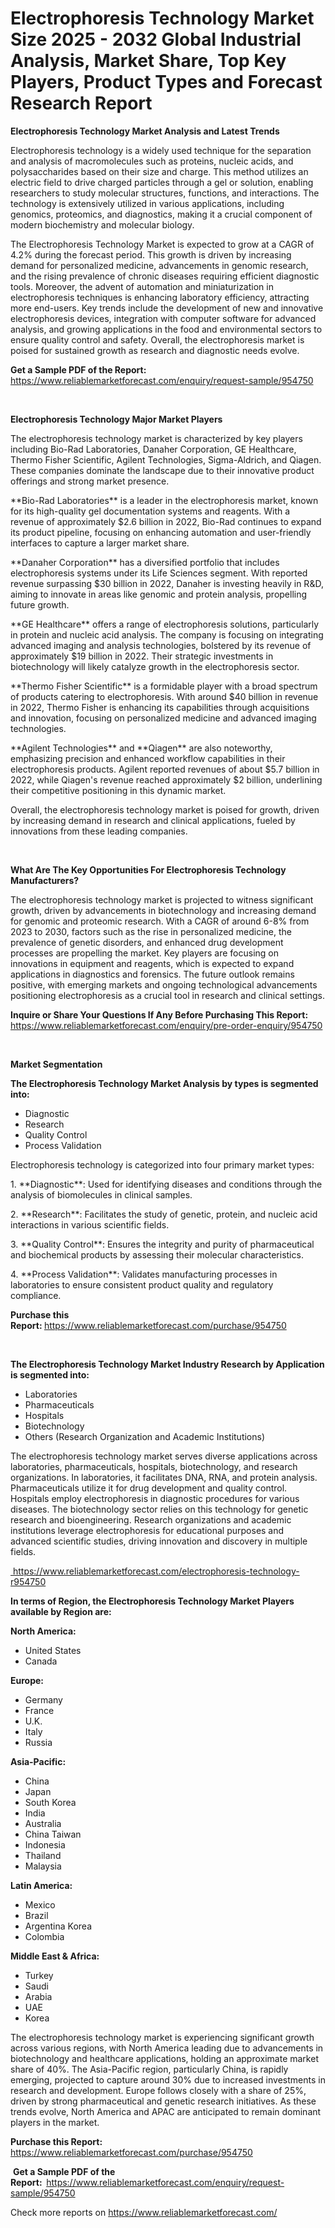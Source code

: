 <p><h1>Electrophoresis Technology Market Size 2025 - 2032 Global Industrial Analysis, Market Share, Top Key Players, Product Types and Forecast Research Report</h1></p><p><strong>Electrophoresis Technology Market Analysis and Latest Trends</strong></p>
<p><p>Electrophoresis technology is a widely used technique for the separation and analysis of macromolecules such as proteins, nucleic acids, and polysaccharides based on their size and charge. This method utilizes an electric field to drive charged particles through a gel or solution, enabling researchers to study molecular structures, functions, and interactions. The technology is extensively utilized in various applications, including genomics, proteomics, and diagnostics, making it a crucial component of modern biochemistry and molecular biology.</p><p>The Electrophoresis Technology Market is expected to grow at a CAGR of 4.2% during the forecast period. This growth is driven by increasing demand for personalized medicine, advancements in genomic research, and the rising prevalence of chronic diseases requiring efficient diagnostic tools. Moreover, the advent of automation and miniaturization in electrophoresis techniques is enhancing laboratory efficiency, attracting more end-users. Key trends include the development of new and innovative electrophoresis devices, integration with computer software for advanced analysis, and growing applications in the food and environmental sectors to ensure quality control and safety. Overall, the electrophoresis market is poised for sustained growth as research and diagnostic needs evolve.</p></p>
<p><strong>Get a Sample PDF of the Report:&nbsp;</strong> <a href="https://www.reliablemarketforecast.com/enquiry/request-sample/954750?utm_campaign=3182&utm_medium=2&utm_source=Github&utm_content=ia&utm_term=07032025&utm_id=electrophoresis-technology">https://www.reliablemarketforecast.com/enquiry/request-sample/954750</a></p>
<p>&nbsp;</p>
<p><strong>Electrophoresis Technology Major Market Players</strong></p>
<p><p>The electrophoresis technology market is characterized by key players including Bio-Rad Laboratories, Danaher Corporation, GE Healthcare, Thermo Fisher Scientific, Agilent Technologies, Sigma-Aldrich, and Qiagen. These companies dominate the landscape due to their innovative product offerings and strong market presence.</p><p>**Bio-Rad Laboratories** is a leader in the electrophoresis market, known for its high-quality gel documentation systems and reagents. With a revenue of approximately $2.6 billion in 2022, Bio-Rad continues to expand its product pipeline, focusing on enhancing automation and user-friendly interfaces to capture a larger market share.</p><p>**Danaher Corporation** has a diversified portfolio that includes electrophoresis systems under its Life Sciences segment. With reported revenue surpassing $30 billion in 2022, Danaher is investing heavily in R&D, aiming to innovate in areas like genomic and protein analysis, propelling future growth.</p><p>**GE Healthcare** offers a range of electrophoresis solutions, particularly in protein and nucleic acid analysis. The company is focusing on integrating advanced imaging and analysis technologies, bolstered by its revenue of approximately $19 billion in 2022. Their strategic investments in biotechnology will likely catalyze growth in the electrophoresis sector.</p><p>**Thermo Fisher Scientific** is a formidable player with a broad spectrum of products catering to electrophoresis. With around $40 billion in revenue in 2022, Thermo Fisher is enhancing its capabilities through acquisitions and innovation, focusing on personalized medicine and advanced imaging technologies.</p><p>**Agilent Technologies** and **Qiagen** are also noteworthy, emphasizing precision and enhanced workflow capabilities in their electrophoresis products. Agilent reported revenues of about $5.7 billion in 2022, while Qiagen's revenue reached approximately $2 billion, underlining their competitive positioning in this dynamic market.</p><p>Overall, the electrophoresis technology market is poised for growth, driven by increasing demand in research and clinical applications, fueled by innovations from these leading companies.</p></p>
<p>&nbsp;</p>
<p><strong>What Are The Key Opportunities For Electrophoresis Technology Manufacturers?</strong></p>
<p><p>The electrophoresis technology market is projected to witness significant growth, driven by advancements in biotechnology and increasing demand for genomic and proteomic research. With a CAGR of around 6-8% from 2023 to 2030, factors such as the rise in personalized medicine, the prevalence of genetic disorders, and enhanced drug development processes are propelling the market. Key players are focusing on innovations in equipment and reagents, which is expected to expand applications in diagnostics and forensics. The future outlook remains positive, with emerging markets and ongoing technological advancements positioning electrophoresis as a crucial tool in research and clinical settings.</p></p>
<p><strong>Inquire or Share Your Questions If Any Before Purchasing This Report:</strong> <a href="https://www.reliablemarketforecast.com/enquiry/pre-order-enquiry/954750?utm_campaign=3182&utm_medium=2&utm_source=Github&utm_content=ia&utm_term=07032025&utm_id=electrophoresis-technology">https://www.reliablemarketforecast.com/enquiry/pre-order-enquiry/954750</a></p>
<p>&nbsp;</p>
<p><strong>Market Segmentation</strong></p>
<p><strong>The Electrophoresis Technology Market Analysis by types is segmented into:</strong></p>
<p><ul><li>Diagnostic</li><li>Research</li><li>Quality Control</li><li>Process Validation</li></ul></p>
<p><p>Electrophoresis technology is categorized into four primary market types: </p><p>1. **Diagnostic**: Used for identifying diseases and conditions through the analysis of biomolecules in clinical samples.</p><p>2. **Research**: Facilitates the study of genetic, protein, and nucleic acid interactions in various scientific fields.</p><p>3. **Quality Control**: Ensures the integrity and purity of pharmaceutical and biochemical products by assessing their molecular characteristics.</p><p>4. **Process Validation**: Validates manufacturing processes in laboratories to ensure consistent product quality and regulatory compliance.</p></p>
<p><strong>Purchase this Report:&nbsp;</strong><a href="https://www.reliablemarketforecast.com/purchase/954750?utm_campaign=3182&utm_medium=2&utm_source=Github&utm_content=ia&utm_term=07032025&utm_id=electrophoresis-technology">https://www.reliablemarketforecast.com/purchase/954750</a></p>
<p>&nbsp;</p>
<p><strong>The Electrophoresis Technology Market Industry Research by Application is segmented into:</strong></p>
<p><ul><li>Laboratories</li><li>Pharmaceuticals</li><li>Hospitals</li><li>Biotechnology</li><li>Others (Research Organization and Academic Institutions)</li></ul></p>
<p><p>The electrophoresis technology market serves diverse applications across laboratories, pharmaceuticals, hospitals, biotechnology, and research organizations. In laboratories, it facilitates DNA, RNA, and protein analysis. Pharmaceuticals utilize it for drug development and quality control. Hospitals employ electrophoresis in diagnostic procedures for various diseases. The biotechnology sector relies on this technology for genetic research and bioengineering. Research organizations and academic institutions leverage electrophoresis for educational purposes and advanced scientific studies, driving innovation and discovery in multiple fields.</p></p>
<p><a href="https://www.reliablemarketforecast.com/electrophoresis-technology-r954750?utm_campaign=3182&utm_medium=2&utm_source=Github&utm_content=ia&utm_term=07032025&utm_id=electrophoresis-technology">&nbsp;https://www.reliablemarketforecast.com/electrophoresis-technology-r954750</a></p>
<p><strong>In terms of Region, the Electrophoresis Technology Market Players available by Region are:</strong></p>
<p>
    <p> <strong> North America: </strong>
        <ul>
            <li>United States</li>
            <li>Canada</li>
        </ul>
        </p> 
    <p> <strong> Europe: </strong>
        <ul>
            <li>Germany</li>
            <li>France</li>
            <li>U.K.</li>
            <li>Italy</li>
            <li>Russia</li>
        </ul>
        </p> 
    <p> <strong> Asia-Pacific: </strong>
        <ul>
            <li>China</li>
            <li>Japan</li>
            <li>South Korea</li>
            <li>India</li>
            <li>Australia</li>
            <li>China Taiwan</li>
            <li>Indonesia</li>
            <li>Thailand</li>
            <li>Malaysia</li>
        </ul>
        </p> 
    <p> <strong> Latin America: </strong>
        <ul>
            <li>Mexico</li>
            <li>Brazil</li>
            <li>Argentina Korea</li>
            <li>Colombia</li>
        </ul>
        </p> 
    <p> <strong> Middle East & Africa: </strong>
        <ul>
            <li>Turkey</li>
            <li>Saudi</li>
            <li>Arabia</li>
            <li>UAE</li>
            <li>Korea</li>
        </ul>
    </p>
    </p>
<p><p>The electrophoresis technology market is experiencing significant growth across various regions, with North America leading due to advancements in biotechnology and healthcare applications, holding an approximate market share of 40%. The Asia-Pacific region, particularly China, is rapidly emerging, projected to capture around 30% due to increased investments in research and development. Europe follows closely with a share of 25%, driven by strong pharmaceutical and genetic research initiatives. As these trends evolve, North America and APAC are anticipated to remain dominant players in the market.</p></p>
<p><strong>Purchase this Report: </strong><a href="https://www.reliablemarketforecast.com/purchase/954750?utm_campaign=3182&utm_medium=2&utm_source=Github&utm_content=ia&utm_term=07032025&utm_id=electrophoresis-technology">https://www.reliablemarketforecast.com/purchase/954750</a></p>
<p>&nbsp;<strong>Get a Sample PDF of the Report:&nbsp;&nbsp;</strong><a href="https://www.reliablemarketforecast.com/enquiry/request-sample/954750?utm_campaign=3182&utm_medium=2&utm_source=Github&utm_content=ia&utm_term=07032025&utm_id=electrophoresis-technology">https://www.reliablemarketforecast.com/enquiry/request-sample/954750</a></p>
<p><strong></strong></p>
<p>Check more reports on <a href="https://www.reliablemarketforecast.com/?utm_campaign=3182&utm_medium=2&utm_source=Github&utm_content=ia&utm_term=07032025&utm_id=electrophoresis-technology">https://www.reliablemarketforecast.com/</a></p>